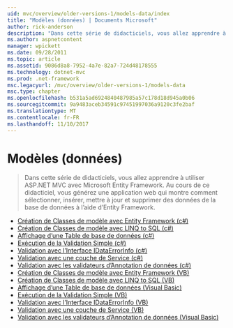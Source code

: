 ```yaml
---
uid: mvc/overview/older-versions-1/models-data/index
title: "Modèles (données) | Documents Microsoft"
author: rick-anderson
description: "Dans cette série de didacticiels, vous allez apprendre à utiliser ASP.NET MVC avec Microsoft Entity Framework. Au cours de ce didacticiel, vous générez une application web..."
ms.author: aspnetcontent
manager: wpickett
ms.date: 09/28/2011
ms.topic: article
ms.assetid: 9086d8a8-7952-4a7e-82a7-724d48178555
ms.technology: dotnet-mvc
ms.prod: .net-framework
msc.legacyurl: /mvc/overview/older-versions-1/models-data
msc.type: chapter
ms.openlocfilehash: b531a5ad6924840487985a57c178d18d945a0b06
ms.sourcegitcommit: 9a9483aceb34591c97451997036a9120c3fe2baf
ms.translationtype: MT
ms.contentlocale: fr-FR
ms.lasthandoff: 11/10/2017
---
```

<a name="models-data"></a>Modèles (données)
====================
> Dans cette série de didacticiels, vous allez apprendre à utiliser ASP.NET MVC avec Microsoft Entity Framework. Au cours de ce didacticiel, vous générez une application web qui montre comment sélectionner, insérer, mettre à jour et supprimer des données de la base de données à l’aide d’Entity Framework.


- [Création de Classes de modèle avec Entity Framework (c#)](creating-model-classes-with-the-entity-framework-cs.md)
- [Création de Classes de modèle avec LINQ to SQL (c#)](creating-model-classes-with-linq-to-sql-cs.md)
- [Affichage d’une Table de base de données (c#)](displaying-a-table-of-database-data-cs.md)
- [Exécution de la Validation Simple (c#)](performing-simple-validation-cs.md)
- [Validation avec l’Interface IDataErrorInfo (c#)](validating-with-the-idataerrorinfo-interface-cs.md)
- [Validation avec une couche de Service (c#)](validating-with-a-service-layer-cs.md)
- [Validation avec les validateurs d’Annotation de données (c#)](validation-with-the-data-annotation-validators-cs.md)
- [Création de Classes de modèle avec Entity Framework (VB)](creating-model-classes-with-the-entity-framework-vb.md)
- [Création de Classes de modèle avec LINQ to SQL (VB)](creating-model-classes-with-linq-to-sql-vb.md)
- [Affichage d’une Table de base de données (Visual Basic)](displaying-a-table-of-database-data-vb.md)
- [Exécution de la Validation Simple (VB)](performing-simple-validation-vb.md)
- [Validation avec l’Interface IDataErrorInfo (VB)](validating-with-the-idataerrorinfo-interface-vb.md)
- [Validation avec une couche de Service (VB)](validating-with-a-service-layer-vb.md)
- [Validation avec les validateurs d’Annotation de données (Visual Basic)](validation-with-the-data-annotation-validators-vb.md)
